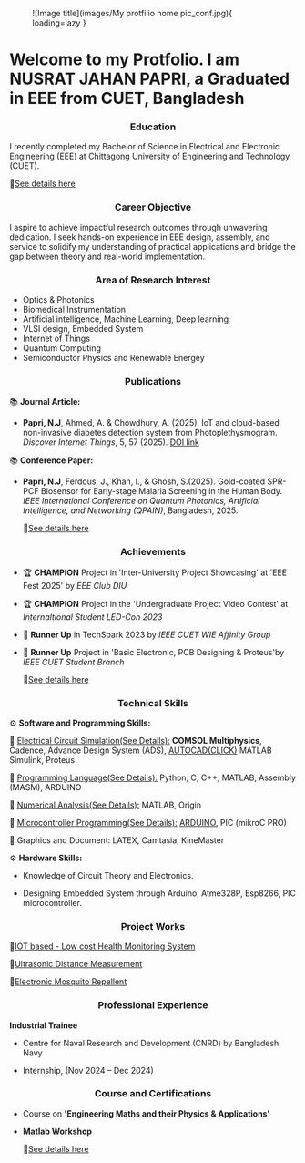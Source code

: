 <figure markdown="span">
![Image title](images/My protfilio home pic_conf.jpg){ loading=lazy }
  <figcaption></figcaption>
</figure>

# Welcome to my Protfolio. I am  **NUSRAT JAHAN PAPRI**, a Graduated in EEE from CUET, Bangladesh 


<h3 style= "text-align: center"> <b> Education </b>  </h3>

I recently completed my Bachelor of Science in Electrical and Electronic Engineering (EEE) at Chittagong University of Engineering and Technology (CUET).

🔗[See details here](https://nusrat008.github.io/Portfolio/Education)

<h3 style= "text-align: center"> <b> Career Objective
 </b>  </h3>

I aspire to achieve impactful research outcomes through unwavering dedication. I seek hands-on experience in EEE design, assembly, and service to solidify my understanding of practical applications and bridge the gap between theory and real-world implementation.


<h3 style= "text-align: center"> <b>Area of Research Interest
 </b>  </h3>

- Optics & Photonics
- Biomedical Instrumentation
- Artificial intelligence, Machine Learning, Deep learning
- VLSI design, Embedded System
- Internet of Things
- Quantum Computing
- Semiconductor Physics and Renewable Energey


<h3 style= "text-align: center"> <b>Publications
 </b>  </h3>

📚 **Journal Article:**

- **Papri, N.J**, Ahmed, A. & Chowdhury, A. (2025). IoT and cloud-based non-invasive diabetes detection system from Photoplethysmogram. *Discover Internet Things*, 5, 57 (2025). [DOI link](https://doi.org/10.1007/s43926-025-00158-w)

📚 **Conference Paper:**

- **Papri, N.J**, Ferdous, J., Khan, I., & Ghosh, S.(2025).
Gold-coated SPR-PCF Biosensor for Early-stage Malaria Screening in the Human Body. *IEEE International Conference on Quantum Photonics, Artificial Intelligence, and Networking (QPAIN)*, Bangladesh, 2025.

  🔗[See details here](https://nusrat008.github.io/Portfolio/publications/)


<h3 style= "text-align: center"> <b> Achievements
 </b>  </h3>

- 🏆 **CHAMPION** Project in 'Inter-University Project Showcasing' at 'EEE Fest 2025' by *EEE Club DIU* 
- 🏆 **CHAMPION**  Project in the 'Undergraduate Project Video Contest' at *Internaltional Student LED-Con 2023*
- 🏅 **Runner Up**  in TechSpark 2023 by *IEEE CUET WIE Affinity Group* 
- 🏅 **Runner Up** Project in 'Basic Electronic, PCB Designing  & Proteus'by *IEEE CUET Student Branch*
 
  🔗[See details here](https://nusrat008.github.io/Portfolio/achievements/)

<h3 style= "text-align: center"> <b> Technical Skills
 </b>  </h3>

⚙️ **Software and Programming Skills:**


   🔹 [Electrical Circuit Simulation(See Details):](https://nusrat008.github.io/Portfolio/circuit-simulation/) **COMSOL Multiphysics**, Cadence, Advance Design System (ADS), [AUTOCAD(CLICK)](https://nusrat008.github.io/Portfolio/transformer-design/) MATLAB Simulink, Proteus
   

   🔹 [Programming Language(See Details):](https://nusrat008.github.io/Portfolio/CplusPlus/) Python, C, C++, MATLAB, Assembly (MASM), ARDUINO 
 
   
   🔹 [Numerical Analysis(See Details):](https://nusrat008.github.io/Portfolio/numerical-matlab/) MATLAB, Origin

  
   🔹 [Microcontroller Programming(See Details):](https://nusrat008.github.io/Portfolio/basic-arduino/) [ARDUINO](https://nusrat008.github.io/Portfolio/basic-arduino/), PIC (mikroC PRO)


   🔹 Graphics and Document: LATEX, Camtasia, KineMaster



⚙️ **Hardware Skills:** 

- Knowledge of Circuit Theory and Electronics. 

- Designing Embedded System through Arduino, Atme328P, Esp8266, PIC microcontroller.


<h3 style= "text-align: center"> <b> Project Works 
 </b>  </h3>

  🔗[IOT based - Low cost Health Monitoring System](https://nusrat008.github.io/Portfolio/iot-based-health-monitoring/)

  🔗[Ultrasonic Distance Measurement](https://nusrat008.github.io/Portfolio/ultrasonic-distance-measurement/)

  🔗[Electronic Mosquito Repellent](https://nusrat008.github.io/Portfolio/Mosquito-repellent-ckt/)

<h3 style= "text-align: center"> <b> Professional Experience
 </b>  </h3>

**Industrial Trainee**

- Centre for Naval Research and Development (CNRD) by Bangladesh Navy 

- Internship, (Nov 2024 – Dec 2024)


<h3 style= "text-align: center"> <b> Course and Certifications
 </b>  </h3>

- Course on **'Engineering Maths and their Physics & Applications'**
- **Matlab Workshop**
 
  🔗[See details here](https://nusrat008.github.io/Portfolio/course-and-certification/)



